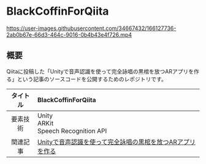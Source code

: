 # BlackCoffinForQiita

https://user-images.githubusercontent.com/34667432/166127736-2ab0b67e-66d3-464c-9016-0b4b43e4f726.mp4

## 概要
Qiitaに投稿した「Unityで音声認識を使って完全詠唱の黒棺を放つARアプリを作る」という記事のソースコードを公開するためのレポジトリです。

|タイトル|BlackCoffinForQiita|
| :--: | :--- |
|要素技術|Unity<br>ARKit<br>Speech Recognition API|
|関連記事|[Unityで音声認識を使って完全詠唱の黒棺を放つARアプリを作る](https://qiita.com/ippo/items/f0cfb2db41c9f8e10d4a)|
